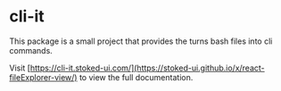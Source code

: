 # cli-it

This package is a small project that provides the turns bash files into cli commands.

Visit [https://cli-it.stoked-ui.com/](https://stoked-ui.github.io/x/react-fileExplorer-view/) to view the full documentation.
